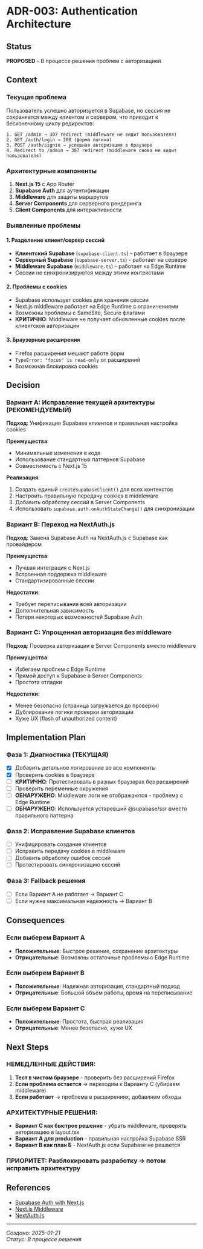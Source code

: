 # ADR-003: Authentication Architecture

## Status
**PROPOSED** - В процессе решения проблем с авторизацией

## Context

### Текущая проблема
Пользователь успешно авторизуется в Supabase, но сессия не сохраняется между клиентом и сервером, что приводит к бесконечному циклу редиректов:

```
1. GET /admin → 307 redirect (middleware не видит пользователя)
2. GET /auth/login → 200 (форма логина)
3. POST /auth/signin → успешная авторизация в браузере
4. Redirect to /admin → 307 redirect (middleware снова не видит пользователя)
```

### Архитектурные компоненты
1. **Next.js 15** с App Router
2. **Supabase Auth** для аутентификации
3. **Middleware** для защиты маршрутов
4. **Server Components** для серверного рендеринга
5. **Client Components** для интерактивности

### Выявленные проблемы

#### 1. Разделение клиент/сервер сессий
- **Клиентский Supabase** (`supabase-client.ts`) - работает в браузере
- **Серверный Supabase** (`supabase-server.ts`) - работает на сервере
- **Middleware Supabase** (`middleware.ts`) - работает на Edge Runtime
- Сессии не синхронизируются между этими контекстами

#### 2. Проблемы с cookies
- Supabase использует cookies для хранения сессии
- Next.js middleware работает на Edge Runtime с ограничениями
- Возможны проблемы с SameSite, Secure флагами
- **КРИТИЧНО**: Middleware не получает обновленные cookies после клиентской авторизации

#### 3. Браузерные расширения
- Firefox расширения мешают работе форм
- `TypeError: "focus" is read-only` от расширений
- Возможная блокировка cookies

## Decision

### Вариант A: Исправление текущей архитектуры (РЕКОМЕНДУЕМЫЙ)

**Подход**: Унификация Supabase клиентов и правильная настройка cookies

**Преимущества**:
- Минимальные изменения в коде
- Использование стандартных паттернов Supabase
- Совместимость с Next.js 15

**Реализация**:
1. Создать единый `createSupabaseClient()` для всех контекстов
2. Настроить правильную передачу cookies в middleware
3. Добавить обработку сессий в Server Components
4. Использовать `supabase.auth.onAuthStateChange()` для синхронизации

### Вариант B: Переход на NextAuth.js

**Подход**: Замена Supabase Auth на NextAuth.js с Supabase как провайдером

**Преимущества**:
- Лучшая интеграция с Next.js
- Встроенная поддержка middleware
- Стандартизированные сессии

**Недостатки**:
- Требует переписывания всей авторизации
- Дополнительная зависимость
- Потеря некоторых возможностей Supabase Auth

### Вариант C: Упрощенная авторизация без middleware

**Подход**: Проверка авторизации в Server Components вместо middleware

**Преимущества**:
- Избегаем проблем с Edge Runtime
- Прямой доступ к Supabase в Server Components
- Простота отладки

**Недостатки**:
- Менее безопасно (страница загружается до проверки)
- Дублирование логики проверки авторизации
- Хуже UX (flash of unauthorized content)

## Implementation Plan

### Фаза 1: Диагностика (ТЕКУЩАЯ)
- [x] Добавить детальное логирование во все компоненты
- [x] Проверить cookies в браузере  
- [ ] **КРИТИЧНО**: Протестировать в разных браузерах без расширений
- [ ] Проверить переменные окружения
- [ ] **ОБНАРУЖЕНО**: Middleware логи не отображаются - проблема с Edge Runtime
- [ ] **ОБНАРУЖЕНО**: Используется устаревший @supabase/ssr вместо правильного паттерна

### Фаза 2: Исправление Supabase клиентов
- [ ] Унифицировать создание клиентов
- [ ] Исправить передачу cookies в middleware
- [ ] Добавить обработку ошибок сессий
- [ ] Протестировать синхронизацию сессий

### Фаза 3: Fallback решения
- [ ] Если Вариант A не работает → Вариант C
- [ ] Если нужна максимальная надежность → Вариант B

## Consequences

### Если выберем Вариант A
- **Положительные**: Быстрое решение, сохранение архитектуры
- **Отрицательные**: Возможны остаточные проблемы с Edge Runtime

### Если выберем Вариант B  
- **Положительные**: Надежная авторизация, стандартный подход
- **Отрицательные**: Большой объем работы, время на переписывание

### Если выберем Вариант C
- **Положительные**: Простота, быстрая реализация
- **Отрицательные**: Менее безопасно, хуже UX

## Next Steps

### НЕМЕДЛЕННЫЕ ДЕЙСТВИЯ:
1. **Тест в чистом браузере** - проверить без расширений Firefox
2. **Если проблема остается** → переходим к Варианту C (убираем middleware)
3. **Если работает** → проблема в расширениях, добавляем обходы

### АРХИТЕКТУРНЫЕ РЕШЕНИЯ:
- **Вариант C как быстрое решение** - убрать middleware, проверять авторизацию в layout.tsx
- **Вариант A для production** - правильная настройка Supabase SSR
- **Вариант B как план Б** - NextAuth.js если Supabase не решается

### ПРИОРИТЕТ: Разблокировать разработку → потом исправить архитектуру

## References
- [Supabase Auth with Next.js](https://supabase.com/docs/guides/auth/auth-helpers/nextjs)
- [Next.js Middleware](https://nextjs.org/docs/app/building-your-application/routing/middleware)
- [NextAuth.js](https://next-auth.js.org/)

---
*Создано: 2025-01-21*  
*Статус: В процессе решения*
